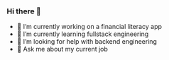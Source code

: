 ### Hi there 👋
- 🔭 I’m currently working on a financial literacy app
- 🌱 I’m currently learning fullstack engineering
- 🤔 I’m looking for help with backend engineering
- 💬 Ask me about my current job
